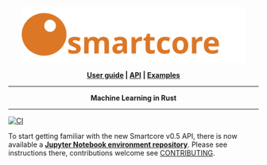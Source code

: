 <p align="center">
  <a href="https://smartcorelib.org">
    <img src="smartcore.svg" width="450" alt="SmartCore">    
  </a>  
</p>
<p align = "center">
    <strong>
        <a href="https://smartcorelib.org">User guide</a> | <a href="https://docs.rs/smartcore/">API</a> | <a href="https://github.com/smartcorelib/smartcore-examples">Examples</a>
    </strong>
</p>

-----

<p align = "center">
<b>Machine Learning in Rust</b>
</p>

-----
[![CI](https://github.com/smartcorelib/smartcore/actions/workflows/ci.yml/badge.svg)](https://github.com/smartcorelib/smartcore/actions/workflows/ci.yml)

To start getting familiar with the new Smartcore v0.5 API, there is now available a [**Jupyter Notebook environment repository**](https://github.com/smartcorelib/smartcore-jupyter). Please see instructions there, contributions welcome see [CONTRIBUTING](.github/CONTRIBUTING.md).
